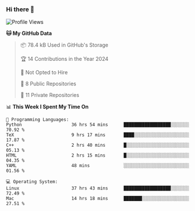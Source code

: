 ### Hi there 👋

<!--
**huayuan4396/huayuan4396** is a ✨ _special_ ✨ repository because its `README.md` (this file) appears on your GitHub profile.

Here are some ideas to get you started:

- 🔭 I’m currently working on ...
- 🌱 I’m currently learning ...
- 👯 I’m looking to collaborate on ...
- 🤔 I’m looking for help with ...
- 💬 Ask me about ...
- 📫 How to reach me: ...
- 😄 Pronouns: ...
- ⚡ Fun fact: ...
-->

<!--START_SECTION:waka-->
![Profile Views](http://img.shields.io/badge/Profile%20Views-0-blue)

**🐱 My GitHub Data** 

> 📦 78.4 kB Used in GitHub's Storage 
 > 
> 🏆 14 Contributions in the Year 2024
 > 
> 🚫 Not Opted to Hire
 > 
> 📜 8 Public Repositories 
 > 
> 🔑 11 Private Repositories 
 > 
📊 **This Week I Spent My Time On** 

```text
💬 Programming Languages: 
Python                   36 hrs 54 mins      ██████████████████░░░░░░░   70.92 % 
TeX                      9 hrs 17 mins       ████░░░░░░░░░░░░░░░░░░░░░   17.87 % 
C++                      2 hrs 40 mins       █░░░░░░░░░░░░░░░░░░░░░░░░   05.13 % 
HTML                     2 hrs 15 mins       █░░░░░░░░░░░░░░░░░░░░░░░░   04.35 % 
YAML                     48 mins             ░░░░░░░░░░░░░░░░░░░░░░░░░   01.56 % 

💻 Operating System: 
Linux                    37 hrs 43 mins      ██████████████████░░░░░░░   72.49 % 
Mac                      14 hrs 18 mins      ███████░░░░░░░░░░░░░░░░░░   27.51 % 
```


<!--END_SECTION:waka-->
